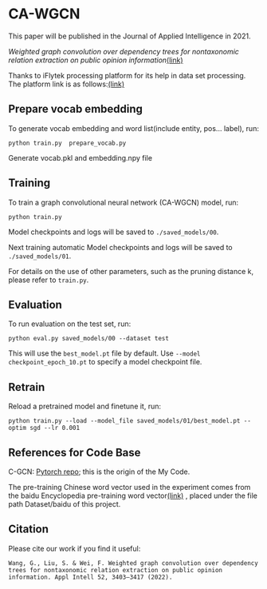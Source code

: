 # CA-WGCN

This paper will be published in the Journal of Applied Intelligence in 2021.

*Weighted graph convolution over dependency trees for nontaxonomic relation extraction on public opinion information*[(link)](https://doi.org/10.1007/s10489-021-02596-9) 

Thanks to iFlytek processing platform for its help in data set processing. The platform link is as follows:[(link)](https://www.xfyun.cn/) 

## Prepare vocab embedding

To generate vocab embedding and word list(include entity, pos... label), run:

```
python train.py  prepare_vocab.py
```
Generate vocab.pkl and  embedding.npy file

## Training 

To train a graph convolutional neural network (CA-WGCN) model, run:

```
python train.py
```
Model checkpoints and logs will be saved to `./saved_models/00`.

Next training  automatic
Model checkpoints and logs will be saved to `./saved_models/01`.

For details on the use of other parameters, such as the pruning distance k, please refer to `train.py`.

 ## Evaluation

To run evaluation on the test set, run:

```
python eval.py saved_models/00 --dataset test
```
This will use the `best_model.pt` file by default. Use `--model checkpoint_epoch_10.pt` to specify a model checkpoint file.

## Retrain

Reload a pretrained model and finetune it, run:

```
python train.py --load --model_file saved_models/01/best_model.pt --optim sgd --lr 0.001
```

## References for Code Base

C-GCN: [Pytorch repo](https://github.com/qipeng/gcn-over-pruned-trees); this is the origin of the My Code.

The pre-training Chinese word vector used in the experiment comes from the baidu Encyclopedia pre-training word vector[(link)](https://github.com/Embedding/Chinese-Word-Vectors)  , placed under the file path Dataset/baidu of this project.


## Citation

Please cite our work if you find it useful:
```
Wang, G., Liu, S. & Wei, F. Weighted graph convolution over dependency trees for nontaxonomic relation extraction on public opinion information. Appl Intell 52, 3403–3417 (2022).
```
